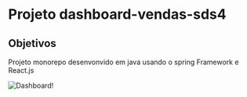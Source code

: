 # Projeto dashboard-vendas-sds4

## Objetivos
Projeto monorepo desenvonvido em java usando o spring Framework e React.js

![Dashboard!](https://raw.githubusercontent.com/rcdomingos/dashboard-vendas-sds4/frontend/public/print-dashboard.png)
